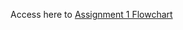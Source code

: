 Access here to [Assignment 1 Flowchart](https://drive.google.com/file/d/1L8u1PArJPcy6i2bHn535oNlzI8QLOSLy/view?usp=sharing)
